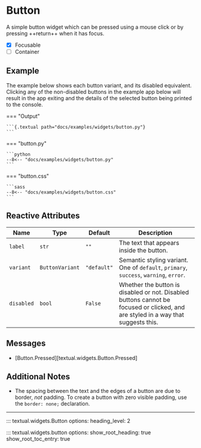 # Button


A simple button widget which can be pressed using a mouse click or by pressing ++return++
when it has focus.

- [x] Focusable
- [ ] Container

## Example

The example below shows each button variant, and its disabled equivalent.
Clicking any of the non-disabled buttons in the example app below will result in the app exiting and the details of the selected button being printed to the console.

=== "Output"

    ```{.textual path="docs/examples/widgets/button.py"}
    ```

=== "button.py"

    ```python
    --8<-- "docs/examples/widgets/button.py"
    ```

=== "button.css"

    ```sass
    --8<-- "docs/examples/widgets/button.css"
    ```

## Reactive Attributes

| Name       | Type            | Default     | Description                                                                                                                       |
|------------|-----------------|-------------|-----------------------------------------------------------------------------------------------------------------------------------|
| `label`    | `str`           | `""`        | The text that appears inside the button.                                                                                          |
| `variant`  | `ButtonVariant` | `"default"` | Semantic styling variant. One of `default`, `primary`, `success`, `warning`, `error`.                                             |
| `disabled` | `bool`          | `False`     | Whether the button is disabled or not. Disabled buttons cannot be focused or clicked, and are styled in a way that suggests this. |

## Messages

- [Button.Pressed][textual.widgets.Button.Pressed]

## Additional Notes

* The spacing between the text and the edges of a button are due to border, _not_ padding. To create a button with zero visible padding, use the `border: none;` declaration.

---


::: textual.widgets.Button
    options:
      heading_level: 2

::: textual.widgets.button
    options:
      show_root_heading: true
      show_root_toc_entry: true
